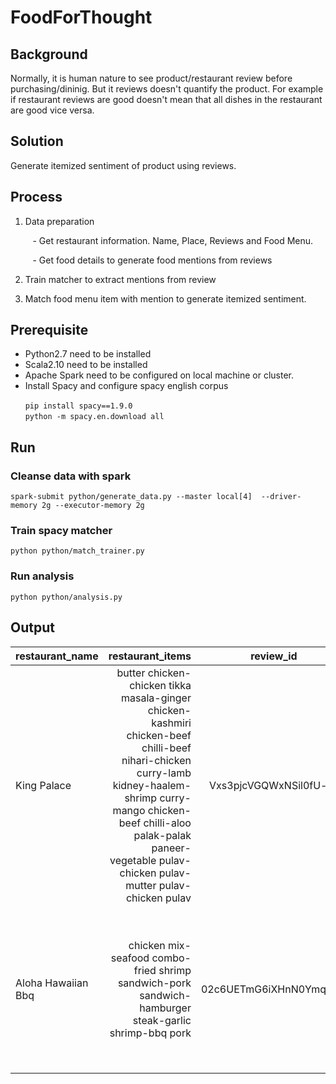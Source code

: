 # FoodForThought

## Background 

Normally, it is human nature to see product/restaurant review before purchasing/dininig. But it reviews doesn't quantify the product. For example if restaurant reviews are good doesn't mean that all dishes in the restaurant are good vice versa.

## Solution

Generate itemized sentiment of product using reviews.

## Process
1. Data preparation

&nbsp;&nbsp;&nbsp;&nbsp;&nbsp;&nbsp;&nbsp;&nbsp; - Get restaurant information. Name, Place, Reviews and Food Menu.

&nbsp;&nbsp;&nbsp;&nbsp;&nbsp;&nbsp;&nbsp;&nbsp; - Get food details to generate food mentions from reviews

2. Train matcher to extract mentions from review

3. Match food menu item with mention to generate itemized sentiment.



## Prerequisite
- Python2.7 need to be installed
- Scala2.10 need to be installed
- Apache Spark need to be configured on local machine or cluster.
- Install Spacy and configure spacy english corpus

&nbsp;&nbsp;&nbsp;&nbsp;&nbsp;&nbsp;```pip install spacy==1.9.0```  
&nbsp;&nbsp;&nbsp;&nbsp;&nbsp;&nbsp;```python -m spacy.en.download all```

## Run

### Cleanse data with spark
`spark-submit python/generate_data.py --master local[4]  --driver-memory 2g --executor-memory 2g`

### Train spacy matcher
`python python/match_trainer.py`

### Run analysis
`python python/analysis.py`




## Output

|restaurant_name|restaurant_items|review_id|review_text|mention_text|sentiment|
| ------------- |-------------:|:-----:|----------------| -----:|-----:|
|King Palace|butter chicken-chicken tikka masala-ginger chicken-kashmiri chicken-beef chilli-beef nihari-chicken curry-lamb kidney-haalem-shrimp curry-mango chicken-beef chilli-aloo palak-palak paneer-vegetable pulav-chicken pulav-mutter pulav-chicken pulav|Vxs3pjcVGQWxNSil0fU-kg|Had *Butter chicken* with rice there yesterday. The food was not fresh. Extremely overpriced for the quality. They should probably cut the prices in half there, because the service/food is not worth it.|butter chicken |2|
|Aloha Hawaiian Bbq|chicken mix-seafood combo-fried shrimp sandwich-pork sandwich-hamburger steak-garlic shrimp-bbq pork|02c6UETmG6iXHnN0Ymqddw|Not the best in Vegas but pretty good. They deliver too and that's awesome, especially if you lazy. Love their *hamburger steak* and musubis!|hamburger steak|5| 
